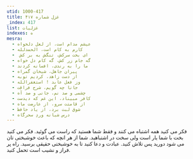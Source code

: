 ```yaml
---
utid: 1000-417
title: غزل شماره ۴۱۷
_index: 417
list: غزلیات
indexes: ه
mesra:
  - عیشم مدام است، از لعل دلخواه
  - کارم به کام است، الحمدلله
  - ‌ ای بخت سرکش، تنگش به بر کش
  - گه جام زر کش، گه کام دل خواه
  - ما را به رندی، افسانه کردند
  - پیران جاهل، شیخان گمراه
  - از دست زاهد، کردیم توبه
  - وز فعل عابد ! استغفرالله
  - جانا چه گویم، شرح فراقت
  - چشمی و صد نم، جانی و صد آه
  - کافر مبیناد، این غم که دیدست
  - از قامتت سرو، از عارضت ماه
  - شوق لبت برد، از یاد حافظ
  - درس شبانه وردِ سحرگاه
---
```

فکر می کنید همه اشتباه می کنند و فقط شما هستید که راست می گوئید. فکر می کنید بخت با شما یار است ولی سخت در اشتباهید. شما از هر انچه که باعث خوشبختی تان می شود دورید پس تلاش کنید. عبادت و دعا کنید تا به خوشبختی حقیقی برسید. راه پر فراز و نشیب است تحمل کنید.
